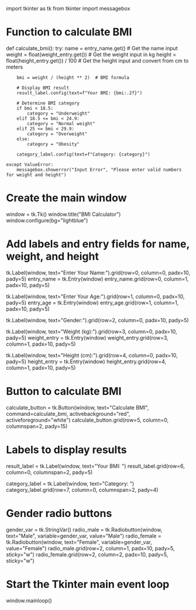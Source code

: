 import tkinter as tk
from tkinter import messagebox

# Function to calculate BMI
def calculate_bmi():
    try:
        name = entry_name.get()  # Get the name input
        weight = float(weight_entry.get())  # Get the weight input in kg
        height = float(height_entry.get()) / 100  # Get the height input and convert from cm to meters

        bmi = weight / (height ** 2)  # BMI formula

        # Display BMI result
        result_label.config(text=f"Your BMI: {bmi:.2f}")

        # Determine BMI category
        if bmi < 18.5:
            category = "Underweight"
        elif 18.5 <= bmi < 24.9:
            category = "Normal weight"
        elif 25 <= bmi < 29.9:
            category = "Overweight"
        else:
            category = "Obesity"

        category_label.config(text=f"Category: {category}")

    except ValueError:
        messagebox.showerror("Input Error", "Please enter valid numbers for weight and height")

# Create the main window
window = tk.Tk()
window.title("BMI Calculator")
window.configure(bg="lightblue")

# Add labels and entry fields for name, weight, and height
tk.Label(window, text="Enter Your Name:").grid(row=0, column=0, padx=10, pady=5)
entry_name = tk.Entry(window)
entry_name.grid(row=0, column=1, padx=10, pady=5)

tk.Label(window, text="Enter Your Age:").grid(row=1, column=0, padx=10, pady=5)
entry_age = tk.Entry(window)
entry_age.grid(row=1, column=1, padx=10, pady=5)

tk.Label(window, text="Gender:").grid(row=2, column=0, padx=10, pady=5)

tk.Label(window, text="Weight (kg):").grid(row=3, column=0, padx=10, pady=5)
weight_entry = tk.Entry(window)
weight_entry.grid(row=3, column=1, padx=10, pady=5)

tk.Label(window, text="Height (cm):").grid(row=4, column=0, padx=10, pady=5)
height_entry = tk.Entry(window)
height_entry.grid(row=4, column=1, padx=10, pady=5)

# Button to calculate BMI
calculate_button = tk.Button(window, text="Calculate BMI", command=calculate_bmi, activebackground="red", activeforeground="white")
calculate_button.grid(row=5, column=0, columnspan=2, pady=15)

# Labels to display results
result_label = tk.Label(window, text="Your BMI: ")
result_label.grid(row=6, column=0, columnspan=2, pady=5)

category_label = tk.Label(window, text="Category: ")
category_label.grid(row=7, column=0, columnspan=2, pady=4)

# Gender radio buttons
gender_var = tk.StringVar()
radio_male = tk.Radiobutton(window, text="Male", variable=gender_var, value="Male")
radio_female = tk.Radiobutton(window, text="Female", variable=gender_var, value="Female")
radio_male.grid(row=2, column=1, padx=10, pady=5, sticky="w")
radio_female.grid(row=2, column=2, padx=10, pady=5, sticky="w")

# Start the Tkinter main event loop
window.mainloop()
